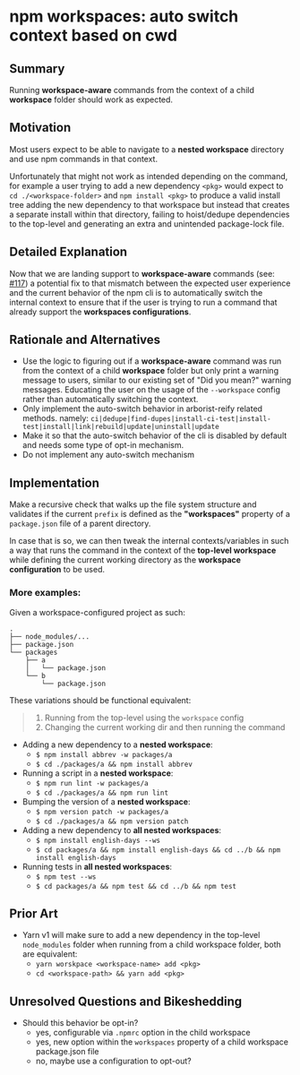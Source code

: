 # npm workspaces: auto switch context based on cwd

## Summary

Running **workspace-aware** commands from the context of a child **workspace** folder should work as expected.

## Motivation

Most users expect to be able to navigate to a **nested workspace** directory and use npm commands in that context.

Unfortunately that might not work as intended depending on the command, for example a user trying to add a new dependency `<pkg>` would expect to `cd ./<workspace-folder>` and `npm install <pkg>` to produce a valid install tree adding the new dependency to that workspace but instead that creates a separate install within that directory, failing to hoist/dedupe dependencies to the top-level and generating an extra and unintended package-lock file.

## Detailed Explanation

Now that we are landing support to **workspace-aware** commands (see: [#117](https://github.com/npm/rfcs/pull/117)) a potential fix to that mismatch between the expected user experience and the current behavior of the npm cli is to automatically switch the internal context to ensure that if the user is trying to run a command that already support the **workspaces configurations**.

## Rationale and Alternatives

- Use the logic to figuring out if a **workspace-aware** command was run from the context of a child **workspace** folder but only print a warning message to users, similar to our existing set of "Did you mean?" warning messages. Educating the user on the usage of the `--workspace` config rather than automatically switching the context.
- Only implement the auto-switch behavior in arborist-reify related methods. namely: `ci|dedupe|find-dupes|install-ci-test|install-test|install|link|rebuild|update|uninstall|update`
- Make it so that the auto-switch behavior of the cli is disabled by default and needs some type of opt-in mechanism.
- Do not implement any auto-switch mechanism

## Implementation

Make a recursive check that walks up the file system structure and validates if the current `prefix` is defined as the **"workspaces"** property of a `package.json` file of a parent directory.

In case that is so, we can then tweak the internal contexts/variables in such a way that runs the command in the context of the **top-level workspace** while defining the current working directory as the **workspace configuration** to be used.

### More examples:

Given a workspace-configured project as such:

```
.
├── node_modules/...
├── package.json
└── packages
    ├── a
    │   └── package.json
    └── b
        └── package.json
```

These variations should be functional equivalent:

> 1. Running from the top-level using the `workspace` config
> 2. Changing the current working dir and then running the command

- Adding a new dependency to a **nested workspace**:
  - `$ npm install abbrev -w packages/a`
  - `$ cd ./packages/a && npm install abbrev`
- Running a script in a **nested workspace**:
  - `$ npm run lint -w packages/a`
  - `$ cd ./packages/a && npm run lint`
- Bumping the version of a **nested workspace**:
  - `$ npm version patch -w packages/a`
  - `$ cd ./packages/a && npm version patch`
- Adding a new dependency to **all nested workspaces**:
  - `$ npm install english-days --ws`
  - `$ cd packages/a && npm install english-days && cd ../b && npm install english-days`
- Running tests in **all nested workspaces**:
  - `$ npm test --ws`
  - `$ cd packages/a && npm test && cd ../b && npm test`

## Prior Art

- Yarn v1 will make sure to add a new dependency in the top-level `node_modules` folder when running from a child workspace folder, both are equivalent:
  - `yarn worskpace <workspace-name> add <pkg>`
  - `cd <workspace-path> && yarn add <pkg>`

## Unresolved Questions and Bikeshedding

- Should this behavior be opt-in?
  - yes, configurable via `.npmrc` option in the child workspace
  - yes, new option within the `workspaces` property of a child workspace package.json file
  - no, maybe use a configuration to opt-out?
